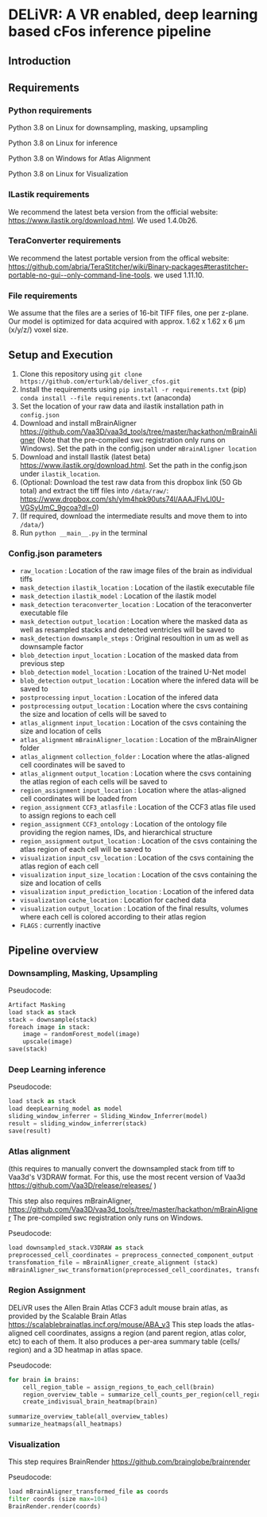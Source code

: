 # DELiVR: A VR enabled, deep learning based cFos inference pipeline
## Introduction
## Requirements
### Python requirements
Python 3.8 on Linux for downsampling, masking, upsampling 

Python 3.8 on Linux for inference 

Python 3.8 on Windows for Atlas Alignment 

Python 3.8 on Linux for Visualization

### ILastik requirements
We recommend the latest beta version from the official website: https://www.ilastik.org/download.html. We used 1.4.0b26. 

### TeraConverter requirements
We recommend the latest portable version from the offical website: https://github.com/abria/TeraStitcher/wiki/Binary-packages#terastitcher-portable-no-gui--only-command-line-tools. we used 1.11.10.

### File requirements
We assume that the files are a series of 16-bit TIFF files, one per z-plane. Our model is optimized for data acquired with approx. 1.62 x 1.62 x 6 µm (x/y/z/) voxel size. 

## Setup and Execution 
1. Clone this repository using `git clone https://github.com/erturklab/deliver_cfos.git`
2. Install the requirements using `pip install -r requirements.txt` (pip) `conda install --file requirements.txt` (anaconda)
3. Set the location of your raw data and ilastik installation path in `config.json`
4. Download and install mBrainAligner https://github.com/Vaa3D/vaa3d_tools/tree/master/hackathon/mBrainAligner (Note that the pre-compiled swc registration only runs on Windows). Set the path in the config.json under `mBrainAligner location`
5. Download and install Ilastik (latest beta) https://www.ilastik.org/download.html. Set the path in the config.json under `ilastik_location`. 
6. (Optional: Download the test raw data from this dropbox link (50 Gb total) and extract the tiff files into `/data/raw/`: https://www.dropbox.com/sh/ylm4hpk90uts74l/AAAJFlvLI0U-VGSyUmC_9gcoa?dl=0)
7. (If required, download the intermediate results and move them to into `/data/`)
8. Run `python __main__.py` in the terminal

### Config.json parameters
- `raw_location` : Location of the raw image files of the brain as individual tiffs
- `mask_detection` `ilastik_location`  : Location of the ilastik executable file 
- `mask_detection` `ilastik_model`  : Location of the ilastik model 
- `mask_detection` `teraconverter_location`  : Location of the teraconverter executable file
- `mask_detection` `output_location`  : Location where the masked data as well as resampled stacks and detected ventricles will be saved to 
- `mask_detection` `downsample_steps`  : Original resoultion in um as well as downsample factor
- `blob_detection` `input_location` : Location of the masked data from previous step 
- `blob_detection` `model_location` : Location of the trained U-Net model
- `blob_detection` `output_location` : Location where the infered data will be saved to 
- `postprocessing` `input_location` : Location of the infered data 
- `postprocessing` `output_location` : Location where the csvs containing the size and location of cells will be saved to 
- `atlas_alignment` `input_location` : Location of the csvs containing the size and location of cells 
- `atlas_alignment` `mBrainAligner_location` : Location of the mBrainAligner folder
- `atlas_alignment` `collection_folder` : Location where the atlas-aligned cell coordinates will be saved to 
- `atlas_alignment` `output_location` : Location where the csvs containing the atlas region of each cells will be saved to
- `region_assignment` `input_location` : Location where the atlas-aligned cell coordinates will be loaded from 
- `region_assignment` `CCF3_atlasfile` : Location of the CCF3 atlas file used to assign regions to each cell 
- `region_assignment` `CCF3_ontology` : Location of the ontology file providing the region names, IDs, and hierarchical structure 
- `region_assignment` `output_location` : Location of the csvs containing the atlas region of each cell will be saved to  
- `visualization` `input_csv_location` : Location of the csvs containing the atlas region of each cell 
- `visualization` `input_size_location` : Location of the csvs containing the size and location of cells 
- `visualization` `input_prediction_location` : Location of the infered data 
- `visualization` `cache_location` : Location for cached data 
- `visualization` `output_location` : Location of the final results, volumes where each cell is colored according to their atlas region
- `FLAGS` : currently inactive 

## Pipeline overview
### Downsampling, Masking, Upsampling
Pseudocode:
```python
Artifact Masking
load stack as stack
stack = downsample(stack)
foreach image in stack:
    image = randomForest_model(image)
    upscale(image)
save(stack)
```

### Deep Learning inference
Pseudocode: 
```python
load stack as stack
load deepLearning_model as model
sliding_window_inferrer = Sliding_Window_Inferrer(model)
result = sliding_window_inferrer(stack)
save(result)
```

### Atlas alignment
(this requires to manually convert the downsampled stack from tiff to Vaa3d's V3DRAW format. For this, use the most recent version of Vaa3d https://github.com/Vaa3D/release/releases/ )

This step also requires mBrainAligner, https://github.com/Vaa3D/vaa3d_tools/tree/master/hackathon/mBrainAligner 
The pre-compiled swc registration only runs on Windows. 

Pseudocode:
```python
load downsampled_stack.V3DRAW as stack
preprocessed_cell_coordinates = preprocess_connected_component_output (cc_output)
transfomation_file = mBrainAligner_create_alignment (stack)
mBrainAligner_swc_transformation(preprocessed_cell_coordinates, transformation_file)
```

### Region Assignment 
DELiVR uses the Allen Brain Atlas CCF3 adult mouse brain atlas, as provided by the Scalable Brain Atlas https://scalablebrainatlas.incf.org/mouse/ABA_v3 
This step loads the atlas-aligned cell coordinates, assigns a region (and parent region, atlas color, etc) to each of them. It also produces a per-area summary table (cells/ region) and a 3D heatmap in atlas space. 

Pseudocode:
```python
for brain in brains:
    cell_region_table = assign_regions_to_each_cell(brain)
    region_overview_table = summarize_cell_counts_per_region(cell_region_table)
    create_indivisual_brain_heatmap(brain)
    
summarize_overview_table(all_overview_tables)
summarize_heatmaps(all_heatmaps)
```


### Visualization
This step requires BrainRender https://github.com/brainglobe/brainrender 

Pseudocode: 
```python
load mBrainAligner_transformed_file as coords
filter coords (size max=104)
BrainRender.render(coords)
```
